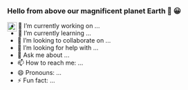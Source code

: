 ### Hello from above our magnificent planet Earth 👋 😀
<img align="left" alt="Telegram" width="22px" src="https://mediad.publicbroadcasting.net/p/shared/npr/styles/x_large/nprshared/201805/339823601.jpg"> 


- 🔭 I’m currently working on ...
- 🌱 I’m currently learning ...
- 👯 I’m looking to collaborate on ...
- 🤔 I’m looking for help with ...
- 💬 Ask me about ...
- 📫 How to reach me: ...
- 😄 Pronouns: ...
- ⚡ Fun fact: ...
